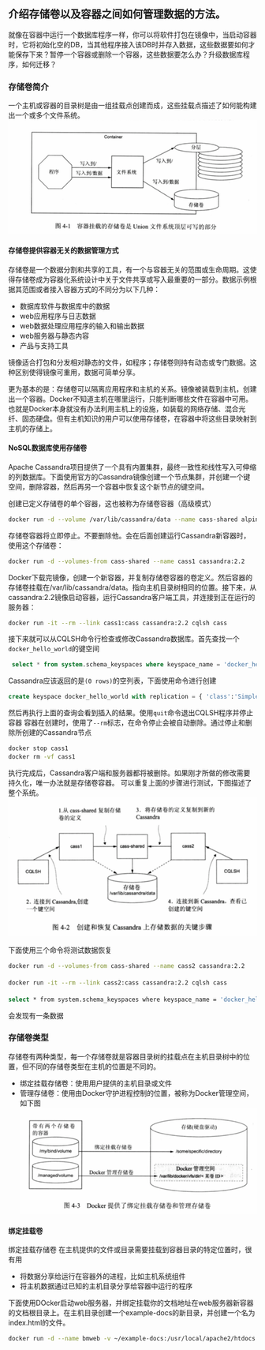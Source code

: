 ## 介绍存储卷以及容器之间如何管理数据的方法。
就像在容器中运行一个数据库程序一样，你可以将软件打包在镜像中，当启动容器时，它将初始化空的DB，当其他程序接入该DB时并存入数据，这些数据要如何才能保存下来？暂停一个容器或删除一个容器，这些数据要怎么办？升级数据库程序，如何迁移？

### 存储卷简介
一个主机或容器的目录树是由一组挂载点创建而成，这些挂载点描述了如何能构建出一个或多个文件系统。![](/assets/Snip20190305_1.png)

#### 存储卷提供容器无关的数据管理方式
存储卷是一个数据分割和共享的工具，有一个与容器无关的范围或生命周期。这使得存储卷成为容器化系统设计中关于文件共享或写入最重要的一部分。数据示例根据其范围或者接入容器方式的不同分为以下几种：
- 数据库软件与数据库中的数据
- web应用程序与日志数据
- web数据处理应用程序的输入和输出数据
- web服务器与静态内容
- 产品与支持工具

镜像适合打包和分发相对静态的文件，如程序；存储卷则持有动态或专门数据。这种区别使得镜像可重用，数据可简单分享。

更为基本的是：存储卷可以隔离应用程序和主机的关系。镜像被装载到主机，创建出一个容器。Docker不知道主机在哪里运行，只能判断哪些文件在容器中可用。也就是Docker本身就没有办法利用主机上的设施，如装载的网络存储、混合光纤、固态硬盘。但有主机知识的用户可以使用存储卷，在容器中将这些目录映射到主机的存储上。

#### NoSQL数据库使用存储卷
Apache Cassandra项目提供了一个具有内置集群，最终一致性和线性写入可伸缩的列数据库。下面使用官方的Cassandra镜像创建一个节点集群，并创建一个键空间，删除容器，然后再另一个容器中恢复这个新节点的键空间。

创建已定义存储卷的单个容器，这也被称为存储卷容器（高级模式）
```sh
docker run -d --volume /var/lib/cassandra/data --name cass-shared alpine echo Data Container
```
存储卷容器将立即停止。不要删除他。会在后面创建运行Cassandra新容器时，使用这个存储卷：
```sh
docker run -d --volumes-from cass-shared --name cass1 cassandra:2.2
```
Docker下载完镜像，创建一个新容器，并复制存储卷容器的卷定义。然后容器的存储卷挂载在/var/lib/cassandra/data。指向主机目录树相同的位置。接下来，从cassandra:2.2镜像启动容器，运行Cassandra客户端工具，并连接到正在运行的服务器：
```sh
docker run -it --rm --link cass1:cass cassandra:2.2 cqlsh cass
```
接下来就可以从CQLSH命令行检查或修改Cassandra数据库。首先查找一个`docker_hello_world`的键空间
```sql
 select * from system.schema_keyspaces where keyspace_name = 'docker_hello_world';
```

Cassandra应该返回的是`(0 rows)`的空列表，下面使用命令进行创建
```sql
create keyspace docker_hello_world with replication = { 'class':'SimpleStrategy', 'replication_factor':1 };
```
然后再执行上面的查询会看到插入的结果。使用`quit`命令退出CQLSH程序并停止容器
容器在创建时，使用了`--rm`标志，在命令停止会被自动删除。通过停止和删除所创建的Cassandra节点
```sh
docker stop cass1
docker rm -vf cass1
```
执行完成后，Cassandra客户端和服务器都将被删除。如果刚才所做的修改需要持久化，唯一办法就是存储卷容器。
可以重复上面的步骤进行测试，下图描述了整个系统。
![](/assets/Snip20190403_1.png)

下面使用三个命令将测试数据恢复
```sh
docker run -d --volumes-from cass-shared --name cass2 cassandra:2.2

docker run -it --rm --link cass2:cass cassandra:2.2 cqlsh cass

select * from system.schema_keyspaces where keyspace_name = 'docker_hello_world';
```
会发现有一条数据


### 存储卷类型
存储卷有两种类型，每一个存储卷就是容器目录树的挂载点在主机目录树中的位置，但不同的存储卷类型在主机的位置是不同的。
- 绑定挂载存储卷：使用用户提供的主机目录或文件
- 管理存储卷：使用由Docker守护进程控制的位置，被称为Docker管理空间，如下图
![](/assets/Snip20190403_2.png)

#### 绑定挂载卷
绑定挂载存储卷 在主机提供的文件或目录需要挂载到容器目录的特定位置时，很有用
- 将数据分享给运行在容器外的进程，比如主机系统组件
- 将主机数据通过已知的主机目录分享给容器中运行的程序

下面使用DOcker启动web服务器，并绑定挂载你的文档地址在web服务器新容器的文档根目录上。在主机目录创建一个example-docs的新目录，并创建一个名为index.html的文件。
```sh
docker run -d --name bmweb -v ~/example-docs:/usr/local/apache2/htdocs -p 8090:80 httpd:latest
```













